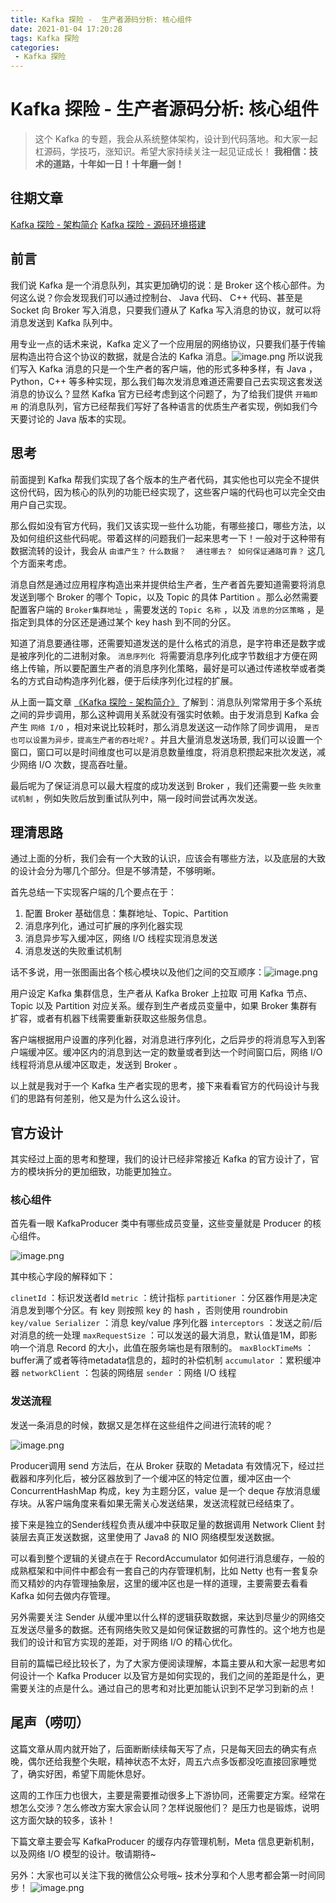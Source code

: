 ```yaml
---
title: Kafka 探险 -  生产者源码分析: 核心组件
date: 2021-01-04 17:20:28
tags: Kafka 探险
categories:
 - Kafka 探险
---
```

# Kafka 探险 -  生产者源码分析: 核心组件

> 这个 Kafka 的专题，我会从系统整体架构，设计到代码落地。和大家一起杠源码，学技巧，涨知识。希望大家持续关注一起见证成长！
> **我相信：技术的道路，十年如一日！十年磨一剑！**



## 往期文章


[Kafka 探险 - 架构简介](https://mp.weixin.qq.com/s/MBvXz5OJypUtJy3BqkRJ1w)
[Kafka 探险 - 源码环境搭建](https://mp.weixin.qq.com/s/Vu7EZJl529UVNGOrRZa4jQ)


## 前言


我们说 Kafka 是一个消息队列，其实更加确切的说：是 Broker 这个核心部件。为何这么说？你会发现我们可以通过控制台、 Java 代码、 C++ 代码、甚至是 Socket 向 Broker 写入消息，只要我们遵从了 Kafka 写入消息的协议，就可以将消息发送到 Kafka 队列中。


用专业一点的话术来说，Kafka 定义了一个应用层的网络协议，只要我们基于传输层构造出符合这个协议的数据，就是合法的 Kafka 消息。![image.png](https://cdn.nlark.com/yuque/0/2021/png/171275/1610854581291-8134c371-cf23-48d4-a48d-be40b19de139.png#align=left&display=inline&height=540&margin=%5Bobject%20Object%5D&name=image.png&originHeight=1080&originWidth=1920&size=281355&status=done&style=none&width=960)
所以说我们写入 Kafka 消息的只是一个生产者的客户端，他的形式多种多样，有 Java ，Python，C++ 等多种实现，那么我们每次发消息难道还需要自己去实现这套发送消息的协议么？显然 Kafka 官方已经考虑到这个问题了，为了给我们提供 `开箱即用` 的消息队列，官方已经帮我们写好了各种语言的优质生产者实现，例如我们今天要讨论的 Java 版本的实现。


## 思考


前面提到 Kafka 帮我们实现了各个版本的生产者代码，其实他也可以完全不提供这份代码，因为核心的队列的功能已经实现了，这些客户端的代码也可以完全交由用户自己实现。


那么假如没有官方代码，我们又该实现一些什么功能，有哪些接口，哪些方法，以及如何组织这些代码呢。带着这样的问题我们一起来思考一下！一般对于这种带有数据流转的设计，我会从 `由谁产生？`  `什么数据？`    `通往哪去？`   `如何保证通路可靠？` 这几个方面来考虑。


消息自然是通过应用程序构造出来并提供给生产者，生产者首先要知道需要将消息发送到哪个 Broker 的哪个 Topic，以及 Topic 的具体 Partition 。那么必然需要配置客户端的  `Broker集群地址` ，需要发送的 `Topic 名称` ，以及 `消息的分区策略` ，是指定到具体的分区还是通过某个 key hash 到不同的分区。

知道了消息要通往哪，还需要知道发送的是什么格式的消息，是字符串还是数字或是被序列化的二进制对象。 `消息序列化`  将需要消息序列化成字节数组才方便在网络上传输，所以要配置生产者的消息序列化策略，最好是可以通过传递枚举或者类名的方式自动构造序列化器，便于后续序列化过程的扩展。


从上面一篇文章 [《Kafka 探险 - 架构简介》](https://mp.weixin.qq.com/s?__biz=MzI3OTUwNjk2Mg==&mid=2247483681&idx=1&sn=4c05da3526010684bcaea3af9b0edda7&chksm=eb47f85cdc30714ace65fa1eabdb056fec217e55c628d87933ca4341aaac3f6ed6dd0e339e12&token=73482671&lang=zh_CN#rd) 了解到：消息队列常常用于多个系统之间的异步调用，那么这种调用关系就没有强实时依赖。由于发消息到 Kafka 会产生 `网络 I/O` ，相对来说比较耗时，那么消息发送这一动作除了同步调用， `是否也可以设置为异步，提高生产者的吞吐呢?` 。并且大量消息发送场景, 我们可以设置一个窗口，窗口可以是时间维度也可以是消息数量维度，将消息积攒起来批次发送，减少网络 I/O 次数，提高吞吐量。


最后呢为了保证消息可以最大程度的成功发送到 Broker ，我们还需要一些 `失败重试机制` ，例如失败后放到重试队列中，隔一段时间尝试再次发送。


## 理清思路


通过上面的分析，我们会有一个大致的认识，应该会有哪些方法，以及底层的大致的设计会分为哪几个部分。但是不够清楚，不够明晰。


首先总结一下实现客户端的几个要点在于：

1. 配置 Broker 基础信息：集群地址、Topic、Partition
1. 消息序列化，通过可扩展的序列化器实现
1. 消息异步写入缓冲区，网络 I/O 线程实现消息发送
1. 消息发送的失败重试机制



话不多说，用一张图画出各个核心模块以及他们之间的交互顺序：![image.png](https://cdn.nlark.com/yuque/0/2021/png/171275/1610872577765-253a8871-3f71-4679-b1fc-c575054ffe4d.png#align=left&display=inline&height=540&margin=%5Bobject%20Object%5D&name=image.png&originHeight=1080&originWidth=1920&size=282624&status=done&style=none&width=960)






用户设定 Kafka 集群信息，生产者从 Kafka Broker 上拉取 可用 Kafka 节点、Topic 以及 Partition 对应关系。缓存到生产者成员变量中，如果 Broker 集群有扩容，或者有机器下线需要重新获取这些服务信息。


客户端根据用户设置的序列化器，对消息进行序列化，之后异步的将消息写入到客户端缓冲区。缓冲区内的消息到达一定的数量或者到达一个时间窗口后，网络 I/O 线程将消息从缓冲区取走，发送到 Broker 。


以上就是我对于一个 Kafka 生产者实现的思考，接下来看看官方的代码设计与我们的思路有何差别，他又是为什么这么设计。


## 官方设计


其实经过上面的思考和整理，我们的设计已经非常接近  Kafka 的官方设计了，官方的模块拆分的更加细致，功能更加独立。


### 核心组件


首先看一眼 KafkaProducer 类中有哪些成员变量，这些变量就是 Producer 的核心组件。


![image.png](https://cdn.nlark.com/yuque/0/2021/png/171275/1610875067431-2eb7521c-dccc-4f78-b97c-34a85e1e3d9a.png#align=left&display=inline&height=491&margin=%5Bobject%20Object%5D&name=image.png&originHeight=934&originWidth=1112&size=493386&status=done&style=none&width=585)




其中核心字段的解释如下：


`clinetId` ：标识发送者Id
`metric` ：统计指标
`partitioner` ：分区器作用是决定消息发到哪个分区。有 key 则按照 key 的 hash ，否则使用 roundrobin
`key/value Serializer` ：消息 key/value 序列化器
`interceptors` ：发送之前/后对消息的统一处理
`maxRequestSize` ：可以发送的最大消息，默认值是1M，即影响一个消息 Record 的大小，此值在服务端也是有限制的。
`maxBlockTimeMs` ：buffer满了或者等待metadata信息的，超时的补偿机制
`accumulator` ：累积缓冲器
`networkClient` ：包装的网络层
`sender` ：网络 I/O 线程


### 发送流程


发送一条消息的时候，数据又是怎样在这些组件之间进行流转的呢？


![image.png](https://cdn.nlark.com/yuque/0/2021/png/171275/1610877888481-03b77de5-ee4f-4675-a1e4-898ae597b4b5.png#align=left&display=inline&height=540&margin=%5Bobject%20Object%5D&name=image.png&originHeight=1080&originWidth=1920&size=353629&status=done&style=none&width=960)


Producer调用 send 方法后，在从 Broker 获取的 Metadata 有效情况下，经过拦截器和序列化后，被分区器放到了一个缓冲区的特定位置，缓冲区由一个 ConcurrentHashMap 构成，key 为主题分区，value 是一个 deque 存放消息缓存块。从客户端角度来看如果无需关心发送结果，发送流程就已经结束了。


接下来是独立的Sender线程负责从缓冲中获取足量的数据调用 Network Client 封装层去真正发送数据，这里使用了 Java8 的 NIO 网络模型发送数据。


可以看到整个逻辑的关键点在于 RecordAccumulator 如何进行消息缓存，一般的成熟框架和中间件中都会有一套自己的内存管理机制，比如 Netty 也有一套复杂而又精妙的内存管理抽象层，这里的缓冲区也是一样的道理，主要需要去看看 Kafka 如何去做内存管理。

另外需要关注 Sender 从缓冲里以什么样的逻辑获取数据，来达到尽量少的网络交互发送尽量多的数据。还有网络失败又是如何保证数据的可靠性的。这个地方也是我们的设计和官方实现的差距，对于网络 I/O 的精心优化。


目前的篇幅已经比较长了，为了大家方便阅读理解，本篇主要从和大家一起思考如何设计一个 Kafka Producer 以及官方是如何实现的，我们之间的差距是什么，更需要关注的点是什么。通过自己的思考和对比更加能认识到不足学习到新的点！


## 尾声（唠叨）


这篇文章从周内就开始了，后面断断续续每天写了点，只是每天回去的确实有点晚，偶尔还给我整个失眠，精神状态不太好，周五六点多饭都没吃直接回家睡觉了，确实好困，希望下周能休息好。

这周的工作压力也很大，主要是需要推动很多上下游协同，还需要定方案。经常在想怎么交涉？怎么修改方案大家会认同？怎样说服他们？ 是压力也是锻炼，说明这方面欠缺的较多，该补！


下篇文章主要会写 KafkaProducer 的缓存内存管理机制，Meta 信息更新机制，以及网络 I/O 模型的设计。敬请期待~


另外：大家也可以关注下我的微信公众号哦~ 技术分享和个人思考都会第一时间同步！
![image.png](https://cdn.nlark.com/yuque/0/2021/png/171275/1610289331606-52e03a47-f431-4b20-8b57-6a4cc0f70345.png#align=left&display=inline&height=430&margin=%5Bobject%20Object%5D&name=image.png&originHeight=430&originWidth=430&size=69429&status=done&style=none&width=430)
